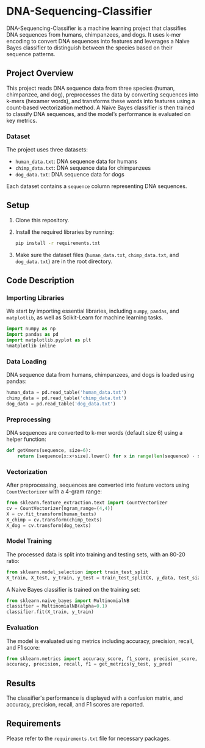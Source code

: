 # DNA-Sequencing-Classifier

DNA-Sequencing-Classifier is a machine learning project that classifies DNA sequences from humans, chimpanzees, and dogs. It uses k-mer encoding to convert DNA sequences into features and leverages a Naive Bayes classifier to distinguish between the species based on their sequence patterns.

## Project Overview

This project reads DNA sequence data from three species (human, chimpanzee, and dog), preprocesses the data by converting sequences into k-mers (hexamer words), and transforms these words into features using a count-based vectorization method. A Naive Bayes classifier is then trained to classify DNA sequences, and the model’s performance is evaluated on key metrics.

### Dataset

The project uses three datasets:
- `human_data.txt`: DNA sequence data for humans
- `chimp_data.txt`: DNA sequence data for chimpanzees
- `dog_data.txt`: DNA sequence data for dogs

Each dataset contains a `sequence` column representing DNA sequences.

## Setup

1. Clone this repository.
2. Install the required libraries by running:

   ```bash
   pip install -r requirements.txt
   ```

3. Make sure the dataset files (`human_data.txt`, `chimp_data.txt`, and `dog_data.txt`) are in the root directory.

## Code Description

### Importing Libraries

We start by importing essential libraries, including `numpy`, `pandas`, and `matplotlib`, as well as Scikit-Learn for machine learning tasks.

```python
import numpy as np
import pandas as pd
import matplotlib.pyplot as plt
%matplotlib inline
```

### Data Loading

DNA sequence data from humans, chimpanzees, and dogs is loaded using pandas:

```python
human_data = pd.read_table('human_data.txt')
chimp_data = pd.read_table('chimp_data.txt')
dog_data = pd.read_table('dog_data.txt')
```

### Preprocessing

DNA sequences are converted to k-mer words (default size 6) using a helper function:

```python
def getKmers(sequence, size=6):
    return [sequence[x:x+size].lower() for x in range(len(sequence) - size + 1)]
```

### Vectorization

After preprocessing, sequences are converted into feature vectors using `CountVectorizer` with a 4-gram range:

```python
from sklearn.feature_extraction.text import CountVectorizer
cv = CountVectorizer(ngram_range=(4,4))
X = cv.fit_transform(human_texts)
X_chimp = cv.transform(chimp_texts)
X_dog = cv.transform(dog_texts)
```

### Model Training

The processed data is split into training and testing sets, with an 80-20 ratio:

```python
from sklearn.model_selection import train_test_split
X_train, X_test, y_train, y_test = train_test_split(X, y_data, test_size=0.20, random_state=42)
```

A Naive Bayes classifier is trained on the training set:

```python
from sklearn.naive_bayes import MultinomialNB
classifier = MultinomialNB(alpha=0.1)
classifier.fit(X_train, y_train)
```

### Evaluation

The model is evaluated using metrics including accuracy, precision, recall, and F1 score:

```python
from sklearn.metrics import accuracy_score, f1_score, precision_score, recall_score
accuracy, precision, recall, f1 = get_metrics(y_test, y_pred)
```

## Results

The classifier's performance is displayed with a confusion matrix, and accuracy, precision, recall, and F1 scores are reported.

## Requirements

Please refer to the `requirements.txt` file for necessary packages.
